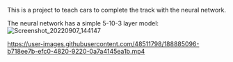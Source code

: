 This is a project to teach cars to complete the track with the neural network.

The neural network has a simple 5-10-3 layer model:
![Screenshot_20220907_144147](https://user-images.githubusercontent.com/48511798/188885036-1835d134-618f-43d7-9b26-c7e799af4c7e.png)


https://user-images.githubusercontent.com/48511798/188885096-b718ee7b-efc0-4820-9220-0a7a4145ea1b.mp4



